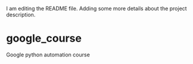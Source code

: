 I am editing the README file. Adding some more details about the project description.

# google_course
Google python automation course
